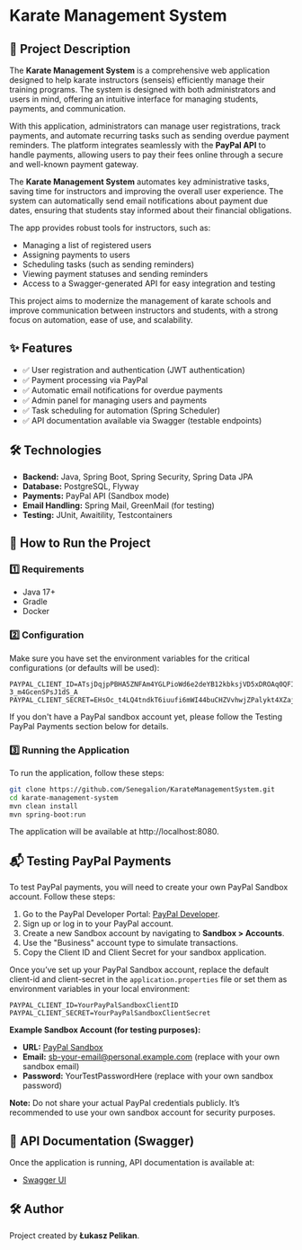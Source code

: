 # Karate Management System

## 📌 Project Description

The **Karate Management System** is a comprehensive web application designed to help karate instructors (senseis) efficiently manage their training programs. The system is designed with both administrators and users in mind, offering an intuitive interface for managing students, payments, and communication.

With this application, administrators can manage user registrations, track payments, and automate recurring tasks such as sending overdue payment reminders. The platform integrates seamlessly with the **PayPal API** to handle payments, allowing users to pay their fees online through a secure and well-known payment gateway.

The **Karate Management System** automates key administrative tasks, saving time for instructors and improving the overall user experience. The system can automatically send email notifications about payment due dates, ensuring that students stay informed about their financial obligations.

The app provides robust tools for instructors, such as:
- Managing a list of registered users
- Assigning payments to users
- Scheduling tasks (such as sending reminders)
- Viewing payment statuses and sending reminders
- Access to a Swagger-generated API for easy integration and testing

This project aims to modernize the management of karate schools and improve communication between instructors and students, with a strong focus on automation, ease of use, and scalability.

## ✨ Features

- ✅ User registration and authentication (JWT authentication)
- ✅ Payment processing via PayPal
- ✅ Automatic email notifications for overdue payments
- ✅ Admin panel for managing users and payments
- ✅ Task scheduling for automation (Spring Scheduler)
- ✅ API documentation available via Swagger (testable endpoints)

## 🛠️ Technologies

- **Backend:** Java, Spring Boot, Spring Security, Spring Data JPA
- **Database:** PostgreSQL, Flyway
- **Payments:** PayPal API (Sandbox mode)
- **Email Handling:** Spring Mail, GreenMail (for testing)
- **Testing:** JUnit, Awaitility, Testcontainers

## 🚀 How to Run the Project

### 1️⃣ Requirements

- Java 17+
- Gradle
- Docker

### 2️⃣ Configuration
Make sure you have set the environment variables for the critical configurations (or defaults will be used):

```env
PAYPAL_CLIENT_ID=ATsjDqjpPBHA5ZNFAm4YGLPioWd6e2deYB12kbksjVD5xDROAq0QFIPf32lR5n-3_m4GcenSPsJ1dS_A
PAYPAL_CLIENT_SECRET=EHsOc_t4LQ4tndkT6iuufi6mWI44buCHZVvhwjZPalykt4XZajmUZhg5JthcFP260iLsrLQQMho9N84g
```

If you don't have a PayPal sandbox account yet, please follow the Testing PayPal Payments section below for details.

### 3️⃣ Running the Application

To run the application, follow these steps:

```sh
git clone https://github.com/Senegalion/KarateManagementSystem.git
cd karate-management-system
mvn clean install
mvn spring-boot:run
```

The application will be available at http://localhost:8080.

## 📬 Testing PayPal Payments

To test PayPal payments, you will need to create your own PayPal Sandbox account. Follow these steps:

1. Go to the PayPal Developer Portal: [PayPal Developer](https://developer.paypal.com/).
2. Sign up or log in to your PayPal account.
3. Create a new Sandbox account by navigating to **Sandbox > Accounts**.
4. Use the "Business" account type to simulate transactions.
5. Copy the Client ID and Client Secret for your sandbox application.

Once you’ve set up your PayPal Sandbox account, replace the default client-id and client-secret in the `application.properties` file or set them as environment variables in your local environment:

```env
PAYPAL_CLIENT_ID=YourPayPalSandboxClientID
PAYPAL_CLIENT_SECRET=YourPayPalSandboxClientSecret
```

**Example Sandbox Account (for testing purposes):**
- **URL:** [PayPal Sandbox](https://www.sandbox.paypal.com/)
- **Email:** sb-your-email@personal.example.com (replace with your own sandbox email)
- **Password:** YourTestPasswordHere (replace with your own sandbox password)

**Note:** Do not share your actual PayPal credentials publicly. It’s recommended to use your own sandbox account for security purposes.

## 📖 API Documentation (Swagger)

Once the application is running, API documentation is available at:

- [Swagger UI](http://localhost:8080/swagger-ui.html)

## 🛠 Author

Project created by **Łukasz Pelikan**.
